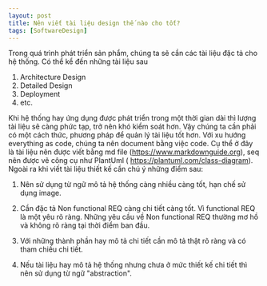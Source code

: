 ```yaml
---
layout: post
title: Nên viết tài liệu design thế nào cho tốt?
tags: [SoftwareDesign]
---
```


Trong quá trình phát triển sản phẩm, chúng ta sẽ cần các tài liệu đặc tả cho hệ thống. Có thể kể đến những tài liệu sau
1. Architecture Design
2. Detailed Design 
3. Deployment 
4. etc. 

Khi hệ thống hay ứng dụng được phát triển trong một thời gian dài thì lượng tài liệu sẽ càng phức tạp, trở nên khó kiểm soát hơn.
Vậy chúng ta cần phải có một cách thức, phương pháp để quản lý tài liệu tốt hơn. Với xu hướng everything as code, chúng ta nên 
document bằng việc code. Cụ thể ở đây là tài liệu nên được viết bằng md file (https://www.markdownguide.org), seq nên được vẽ công cụ như PlantUml ( https://plantuml.com/class-diagram).
Ngoài ra khi viết tài liệu thiết kế cần chú ý những điểm sau:

1. Nên sử dụng từ ngữ mô tả hệ thống càng nhiều càng tốt, hạn chế sử dụng image.

2. Cần đặc tả Non functional REQ càng chi tiết càng tốt. Vì functional REQ là một yêu rõ ràng. Những yêu cầu về Non functional REQ thường 
mơ hồ và không rõ ràng tại thời điểm ban đầu.

3. Với những thành phần hay mô tả chi tiết cần mô tả thật rõ ràng và có tham chiếu chi tiết.

4. Nếu tài liệu hay mô tả hệ thống nhưng chưa ở mức thiết kế chi tiết thì nên sử dụng từ ngữ "abstraction".
